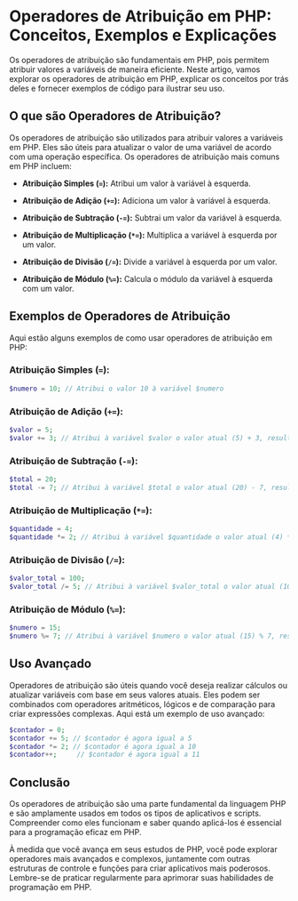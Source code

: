 # Operadores de Atribuição em PHP: Conceitos, Exemplos e Explicações

Os operadores de atribuição são fundamentais em PHP, pois permitem atribuir valores a variáveis de maneira eficiente. Neste artigo, vamos explorar os operadores de atribuição em PHP, explicar os conceitos por trás deles e fornecer exemplos de código para ilustrar seu uso.

## O que são Operadores de Atribuição?

Os operadores de atribuição são utilizados para atribuir valores a variáveis em PHP. Eles são úteis para atualizar o valor de uma variável de acordo com uma operação específica. Os operadores de atribuição mais comuns em PHP incluem:

- **Atribuição Simples (`=`):** Atribui um valor à variável à esquerda.

- **Atribuição de Adição (`+=`):** Adiciona um valor à variável à esquerda.

- **Atribuição de Subtração (`-=`):** Subtrai um valor da variável à esquerda.

- **Atribuição de Multiplicação (`*=`):** Multiplica a variável à esquerda por um valor.

- **Atribuição de Divisão (`/=`):** Divide a variável à esquerda por um valor.

- **Atribuição de Módulo (`%=`):** Calcula o módulo da variável à esquerda com um valor.

## Exemplos de Operadores de Atribuição

Aqui estão alguns exemplos de como usar operadores de atribuição em PHP:

### Atribuição Simples (`=`):

```php
$numero = 10; // Atribui o valor 10 à variável $numero
```

### Atribuição de Adição (`+=`):

```php
$valor = 5;
$valor += 3; // Atribui à variável $valor o valor atual (5) + 3, resultando em $valor = 8
```

### Atribuição de Subtração (`-=`):

```php
$total = 20;
$total -= 7; // Atribui à variável $total o valor atual (20) - 7, resultando em $total = 13
```

### Atribuição de Multiplicação (`*=`):

```php
$quantidade = 4;
$quantidade *= 2; // Atribui à variável $quantidade o valor atual (4) * 2, resultando em $quantidade = 8
```

### Atribuição de Divisão (`/=`):

```php
$valor_total = 100;
$valor_total /= 5; // Atribui à variável $valor_total o valor atual (100) / 5, resultando em $valor_total = 20
```

### Atribuição de Módulo (`%=`):

```php
$numero = 15;
$numero %= 7; // Atribui à variável $numero o valor atual (15) % 7, resultando em $numero = 1
```

## Uso Avançado

Operadores de atribuição são úteis quando você deseja realizar cálculos ou atualizar variáveis com base em seus valores atuais. Eles podem ser combinados com operadores aritméticos, lógicos e de comparação para criar expressões complexas. Aqui está um exemplo de uso avançado:

```php
$contador = 0;
$contador += 5; // $contador é agora igual a 5
$contador *= 2; // $contador é agora igual a 10
$contador++;     // $contador é agora igual a 11
```

## Conclusão

Os operadores de atribuição são uma parte fundamental da linguagem PHP e são amplamente usados em todos os tipos de aplicativos e scripts. Compreender como eles funcionam e saber quando aplicá-los é essencial para a programação eficaz em PHP.

À medida que você avança em seus estudos de PHP, você pode explorar operadores mais avançados e complexos, juntamente com outras estruturas de controle e funções para criar aplicativos mais poderosos. Lembre-se de praticar regularmente para aprimorar suas habilidades de programação em PHP.